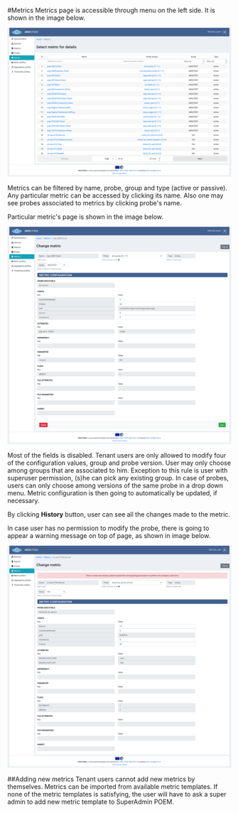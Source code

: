 #Metrics
Metrics page is accessible through menu on the left side. It is shown in the image below.

![Tenant Metrics](tenant_figs/metrics.png)

Metrics can be filtered by name, probe, group and type (active or passive). Any particular metric can be accessed by clicking its name. Also one may see probes associated to metrics by clicking probe's name.

Particular metric's page is shown in the image below.

![Tenant Metric Detail](tenant_figs/metrics_details.png)

Most of the fields is disabled. Tenant users are only allowed to modify four of the configuration values, group and probe version. User may only choose among groups that are associated to him. Exception to this rule is user with superuser permission, (s)he can pick any existing group. In case of probes, users can only choose among versions of the same probe in a drop down menu. Metric configuration is then going to automatically be updated, if necessary.

By clicking **History** button, user can see all the changes made to the metric.

In case user has no permission to modify the probe, there is going to appear a warning message on top of page, as shown in image below.

![Tenant Metric Readonly](tenant_figs/metric_readonly.png)

##Adding new metrics
Tenant users cannot add new metrics by themselves. Metrics can be imported from available metric templates. If none of the metric templates is satisfying, the user will have to ask a super admin to add new metric template to SuperAdmin POEM.
